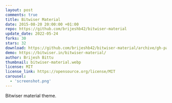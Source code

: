 ```yaml
---
layout: post
comments: true
title: Bitwiser Material
date: 2015-08-20 20:00:00 +01:00
repo: https://github.com/brijeshb42/bitwiser-material
update_date: 2022-05-24
forks: 30
stars: 32
download: https://github.com/brijeshb42/bitwiser-material/archive/gh-pages.zip
demo: https://bitwiser.in/bitwiser-material/
author: Brijesh Bittu
thumbnail: bitwiser-material.webp
license: MIT
license_link: https://opensource.org/license/MIT
carousel:
  - 'screenshot.png'
---
```


Bitwiser material theme.
